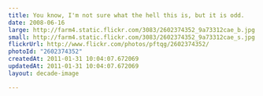 ```yaml
---
title: You know, I'm not sure what the hell this is, but it is odd.
date: 2008-06-16
large: http://farm4.static.flickr.com/3083/2602374352_9a73312cae_b.jpg
small: http://farm4.static.flickr.com/3083/2602374352_9a73312cae_s.jpg
flickrUrl: http://www.flickr.com/photos/pftqg/2602374352/
photoId: "2602374352"
createdAt: 2011-01-31 10:04:07.672069
updatedAt: 2011-01-31 10:04:07.672069
layout: decade-image

---
```


